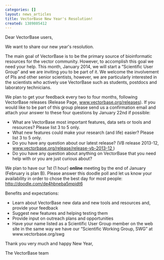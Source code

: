 ```yaml
---
categories: []
layout: news_articles
title: VectorBase New Year's Resolution!
created: 1389805412
---
```

<p>Dear VectorBase users,</p>
 
<p>We want to share our new year's resolution.</p>  
 
<p>The main goal of VectorBase is to be the primary source of bioinformatic resources for the vector community. However, to accomplish this goal we need your help. This month, January 2014, we will start a “Scientific User Group” and we are inviting you to be part of it. We welcome the involvement of PIs and other senior scientists, however, we are particularly interested in the scientists who actively use VectorBase such as students, postdocs and laboratory technicians.</p>
 
<p>We plan to get your feedback every two to four months, following VectorBase releases (Release Page, <a href="www.vectorbase.org/releases">www.vectorbase.org/releases</a>). If you would like to be part of this group please send us a confirmation email and attach your answer to these four questions by January 22nd if possible:</p>
 
<ul> <li>What are VectorBase most important features, data sets or tools and resources? Please list 3 to 5 only. </li> <li>What new features could make your research (and life) easier? Please list 3 to 5 only. </li><li>Do you have any question about our latest release? (VB release 2013-12, <a href="www.vectorbase.org/release/release-vb-2013-12 ">www.vectorbase.org/release/release-vb-2013-12 </a>)</li><li>Do you have any question about anything on VectorBase that you need help with or you are just curious about?</li> </ul>
 
<p>We plan to have our 1st (1 hour) <strong>online</strong> meeting by the end of January (February is plan B). Please answer this doodle poll and let us know your availability in order to chose the best day for most people:
<a href="http://doodle.com/de4hbneba5mpidt6">http://doodle.com/de4hbneba5mpidt6</a></p>
 
<p>Benefits and expectations:</p> 
<ul> <li>Learn about VectorBase new data and new tools and resources and, provide your feedback </li> <li>Suggest new features and helping testing them </li><li>Provide input on outreach plans and opportunities</li><li>Have your name listed as a Scientific User Group member on the web site in the same way we have our “Scientific Working Group, SWG” at www.vectorbase.org/swg </li> </ul>

<p>Thank you very much and happy New Year,</p>
<p>The VectorBase team</p>

